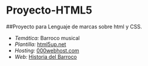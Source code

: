 # Proyecto-HTML5

##Proyecto para Lenguaje de marcas sobre html y CSS.
 * _Temática:_ Barroco musical 
 * _Plantilla:_ [html5up.net](https://html5up.net/escape-velocity)
 * _Hosting:_ [000webhost.com](https://es.000webhost.com)
 * _Web:_ [Historia del Barroco](https://historiadelbarroco.000webhostapp.com/)


